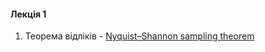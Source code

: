
#### Лекція 1

1. Теорема відліків - [Nyquist–Shannon sampling theorem](https://en.wikipedia.org/wiki/Nyquist%E2%80%93Shannon_sampling_theorem)